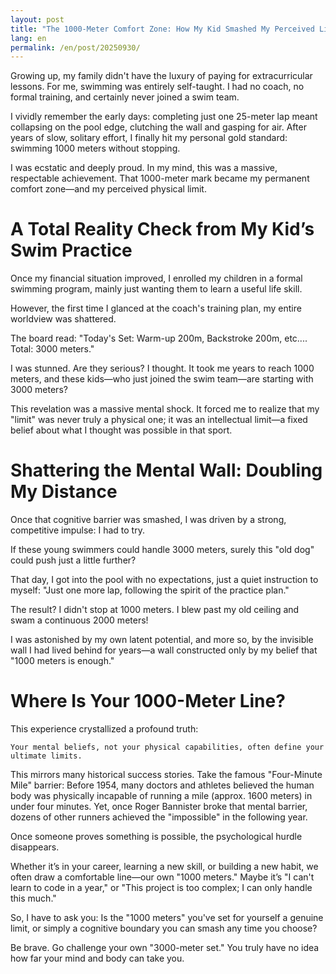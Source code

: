 ```yaml
---
layout: post
title: "The 1000-Meter Comfort Zone: How My Kid Smashed My Perceived Limit"
lang: en
permalink: /en/post/20250930/
---
```

Growing up, my family didn't have the luxury of paying for extracurricular lessons. For me, swimming was entirely self-taught. I had no coach, no formal training, and certainly never joined a swim team.

I vividly remember the early days: completing just one 25-meter lap meant collapsing on the pool edge, clutching the wall and gasping for air. After years of slow, solitary effort, I finally hit my personal gold standard: swimming 1000 meters without stopping.

I was ecstatic and deeply proud. In my mind, this was a massive, respectable achievement. That 1000-meter mark became my permanent comfort zone—and my perceived physical limit.

# A Total Reality Check from My Kid’s Swim Practice

Once my financial situation improved, I enrolled my children in a formal swimming program, mainly just wanting them to learn a useful life skill.

However, the first time I glanced at the coach's training plan, my entire worldview was shattered.

The board read: "Today's Set: Warm-up 200m, Backstroke 200m, etc.... Total: 3000 meters."

I was stunned. Are they serious? I thought. It took me years to reach 1000 meters, and these kids—who just joined the swim team—are starting with 3000 meters?

This revelation was a massive mental shock. It forced me to realize that my "limit" was never truly a physical one; it was an intellectual limit—a fixed belief about what I thought was possible in that sport.

# Shattering the Mental Wall: Doubling My Distance

Once that cognitive barrier was smashed, I was driven by a strong, competitive impulse: I had to try.

If these young swimmers could handle 3000 meters, surely this "old dog" could push just a little further?

That day, I got into the pool with no expectations, just a quiet instruction to myself: "Just one more lap, following the spirit of the practice plan."

The result? I didn't stop at 1000 meters. I blew past my old ceiling and swam a continuous 2000 meters!

I was astonished by my own latent potential, and more so, by the invisible wall I had lived behind for years—a wall constructed only by my belief that "1000 meters is enough."

# Where Is Your 1000-Meter Line?

This experience crystallized a profound truth:

    Your mental beliefs, not your physical capabilities, often define your ultimate limits.

This mirrors many historical success stories. Take the famous "Four-Minute Mile" barrier: Before 1954, many doctors and athletes believed the human body was physically incapable of running a mile (approx. 1600 meters) in under four minutes. Yet, once Roger Bannister broke that mental barrier, dozens of other runners achieved the "impossible" in the following year.

Once someone proves something is possible, the psychological hurdle disappears.

Whether it’s in your career, learning a new skill, or building a new habit, we often draw a comfortable line—our own "1000 meters." Maybe it’s "I can't learn to code in a year," or "This project is too complex; I can only handle this much."

So, I have to ask you: Is the "1000 meters" you've set for yourself a genuine limit, or simply a cognitive boundary you can smash any time you choose?

Be brave. Go challenge your own "3000-meter set." You truly have no idea how far your mind and body can take you.
